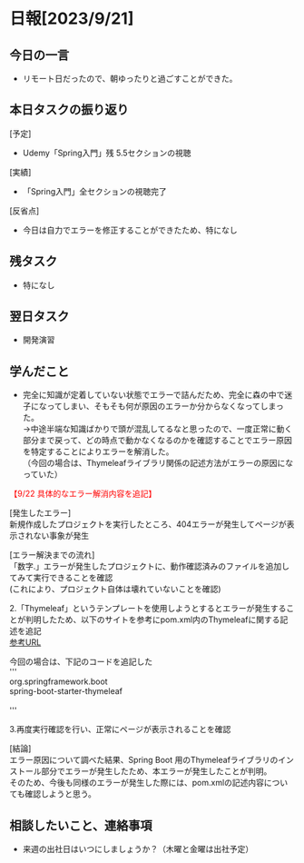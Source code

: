 
# 日報[2023/9/21]

## 今日の一言  
* リモート日だったので、朝ゆったりと過ごすことができた。  
  
## 本日タスクの振り返り
[予定]  
* Udemy「Spring入門」残 5.5セクションの視聴  
  
[実績]  
* 「Spring入門」全セクションの視聴完了  
    
[反省点]  
* 今日は自力でエラーを修正することができたため、特になし  
  
## 残タスク  
* 特になし   
  
## 翌日タスク  
* 開発演習  
  
## 学んだこと 
* 完全に知識が定着していない状態でエラーで詰んだため、完全に森の中で迷子になってしまい、そもそも何が原因のエラーか分からなくなってしまった。  
 →中途半端な知識ばかりで頭が混乱してるなと思ったので、一度正常に動く部分まで戻って、どの時点で動かなくなるのかを確認することでエラー原因を特定することによりエラーを解消した。  
（今回の場合は、Thymeleafライブラリ関係の記述方法がエラーの原因になっていた）  
 
   
<span style="color: red; ">【9/22 具体的なエラー解消内容を追記】</span>  
  
[発生したエラー]  
新規作成したプロジェクトを実行したところ、404エラーが発生してページが表示されない事象が発生  
  
[エラー解決までの流れ]  
「数字.」エラーが発生したプロジェクトに、動作確認済みのファイルを追加してみて実行できることを確認  
(これにより、プロジェクト自体は壊れていないことを確認)  
  
2.「Thymeleaf」というテンプレートを使用しようとするとエラーが発生することが判明したため、以下のサイトを参考にpom.xml内のThymeleafに関する記述を追記  
[参考URL](https://cloudear.jp/blog/?p=799)  
  
今回の場合は、下記のコードを追記した  
'''
<dependency>  
	<groupId>org.springframework.boot</groupId>  
	<artifactId>spring-boot-starter-thymeleaf</artifactId>  
</dependency>  
'''
  
3.再度実行確認を行い、正常にページが表示されることを確認  
  
[結論]  
エラー原因について調べた結果、Spring Boot 用のThymeleafライブラリのインストール部分でエラーが発生したため、本エラーが発生したことが判明。  
そのため、今後も同様のエラーが発生した際には、pom.xmlの記述内容についても確認しようと思う。  
  
## 相談したいこと、連絡事項  
* 来週の出社日はいつにしましょうか？（木曜と金曜は出社予定）   
